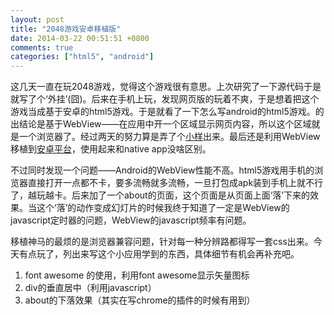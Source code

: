 ```yaml
---
layout: post
title: "2048游戏安卓移植版"
date: 2014-03-22 00:51:51 +0800
comments: true
categories: ["html5", "android"]
---
```


这几天一直在玩2048游戏，觉得这个游戏很有意思。上次研究了一下源代码于是就写了个‘外挂’(囧)。后来在手机上玩，发现网页版的玩着不爽，于是想着把这个游戏当成基于安卓的html5游戏。于是就看了一下怎么写android的html5游戏。的出结论是基于WebView——在应用中开一个区域显示网页内容，所以这个区域就是一个浏览器了。经过两天的努力算是弄了个[小样][1]出来。最后还是利用WebView移植到[安卓平台][2]，使用起来和native app没啥区别。
<!--more-->

不过同时发现一个问题——Android的WebView性能不高。html5游戏用手机的浏览器直接打开一点都不卡，要多流畅就多流畅，一旦打包成apk装到手机上就不行了，越玩越卡。后来加了一个about的页面，这个页面是从页面上面‘落’下来的效果。当这个‘落’的动作变成幻灯片的时候我终于知道了一定是WebView的javascript定时器的问题，WebView的javascript频率有问题。

移植神马的最烦的是浏览器兼容问题，针对每一种分辨路都得写一套css出来。今天有点玩了，列出来写这个小应用学到的东西，具体细节有机会再补充吧。

 1. font awesome 的使用，利用font awesome显示矢量图标
 2. div的垂直居中（利用javascript）
 3. about的下落效果（其实在写chrome的插件的时候有用到）


[1]:/assets/storage/2048
[2]:https://github.com/LanderlYoung/2048_android
